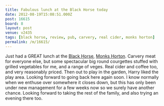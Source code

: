 ```yaml
---
title: Fabulous lunch at the Black Horse today
date: 2012-08-19T15:08:51.000Z
post: 16615
board: 8
layout: post
venue: v2435
tags: [black horse, review, pub, carvery, real cider, monks horton]
permalink: /m/16615/
---
```

Just had a GREAT lunch at the <a href="/wiki/black+horse">Black Horse</a>, <a href="/wiki/monks+horton">Monks Horton</a>. Carvery meat for everyone else, but some spectacular big round courgettes stuffed with grilled vegetables for me, and a range of veges. Real cider and coffee too, and very reasonably priced. Then out to play in the garden, Harry liked the play area. Looking forward to going back here again soon. I know normally when we enthuse over somewhere it closes down, but this has only been under new management for a few weeks now so we surely have another chance. Looking forward to taking the rest of the family, and also  trying an evening there too.
